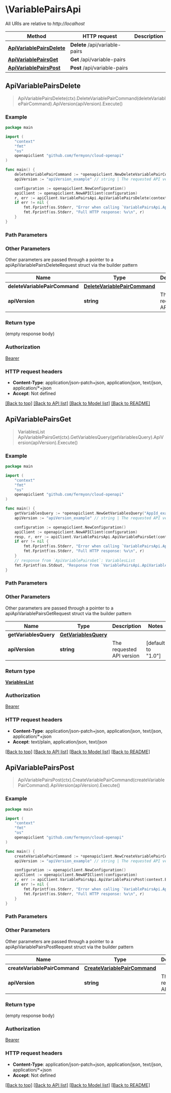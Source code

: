 # \VariablePairsApi

All URIs are relative to *http://localhost*

Method | HTTP request | Description
------------- | ------------- | -------------
[**ApiVariablePairsDelete**](VariablePairsApi.md#ApiVariablePairsDelete) | **Delete** /api/variable-pairs | 
[**ApiVariablePairsGet**](VariablePairsApi.md#ApiVariablePairsGet) | **Get** /api/variable-pairs | 
[**ApiVariablePairsPost**](VariablePairsApi.md#ApiVariablePairsPost) | **Post** /api/variable-pairs | 



## ApiVariablePairsDelete

> ApiVariablePairsDelete(ctx).DeleteVariablePairCommand(deleteVariablePairCommand).ApiVersion(apiVersion).Execute()



### Example

```go
package main

import (
    "context"
    "fmt"
    "os"
    openapiclient "github.com/fermyon/cloud-openapi"
)

func main() {
    deleteVariablePairCommand := *openapiclient.NewDeleteVariablePairCommand("AppId_example", "Variable_example") // DeleteVariablePairCommand | 
    apiVersion := "apiVersion_example" // string | The requested API version (optional) (default to "1.0")

    configuration := openapiclient.NewConfiguration()
    apiClient := openapiclient.NewAPIClient(configuration)
    r, err := apiClient.VariablePairsApi.ApiVariablePairsDelete(context.Background()).DeleteVariablePairCommand(deleteVariablePairCommand).ApiVersion(apiVersion).Execute()
    if err != nil {
        fmt.Fprintf(os.Stderr, "Error when calling `VariablePairsApi.ApiVariablePairsDelete``: %v\n", err)
        fmt.Fprintf(os.Stderr, "Full HTTP response: %v\n", r)
    }
}
```

### Path Parameters



### Other Parameters

Other parameters are passed through a pointer to a apiApiVariablePairsDeleteRequest struct via the builder pattern


Name | Type | Description  | Notes
------------- | ------------- | ------------- | -------------
 **deleteVariablePairCommand** | [**DeleteVariablePairCommand**](DeleteVariablePairCommand.md) |  | 
 **apiVersion** | **string** | The requested API version | [default to &quot;1.0&quot;]

### Return type

 (empty response body)

### Authorization

[Bearer](../README.md#Bearer)

### HTTP request headers

- **Content-Type**: application/json-patch+json, application/json, text/json, application/*+json
- **Accept**: Not defined

[[Back to top]](#) [[Back to API list]](../README.md#documentation-for-api-endpoints)
[[Back to Model list]](../README.md#documentation-for-models)
[[Back to README]](../README.md)


## ApiVariablePairsGet

> VariablesList ApiVariablePairsGet(ctx).GetVariablesQuery(getVariablesQuery).ApiVersion(apiVersion).Execute()



### Example

```go
package main

import (
    "context"
    "fmt"
    "os"
    openapiclient "github.com/fermyon/cloud-openapi"
)

func main() {
    getVariablesQuery := *openapiclient.NewGetVariablesQuery("AppId_example") // GetVariablesQuery | 
    apiVersion := "apiVersion_example" // string | The requested API version (optional) (default to "1.0")

    configuration := openapiclient.NewConfiguration()
    apiClient := openapiclient.NewAPIClient(configuration)
    resp, r, err := apiClient.VariablePairsApi.ApiVariablePairsGet(context.Background()).GetVariablesQuery(getVariablesQuery).ApiVersion(apiVersion).Execute()
    if err != nil {
        fmt.Fprintf(os.Stderr, "Error when calling `VariablePairsApi.ApiVariablePairsGet``: %v\n", err)
        fmt.Fprintf(os.Stderr, "Full HTTP response: %v\n", r)
    }
    // response from `ApiVariablePairsGet`: VariablesList
    fmt.Fprintf(os.Stdout, "Response from `VariablePairsApi.ApiVariablePairsGet`: %v\n", resp)
}
```

### Path Parameters



### Other Parameters

Other parameters are passed through a pointer to a apiApiVariablePairsGetRequest struct via the builder pattern


Name | Type | Description  | Notes
------------- | ------------- | ------------- | -------------
 **getVariablesQuery** | [**GetVariablesQuery**](GetVariablesQuery.md) |  | 
 **apiVersion** | **string** | The requested API version | [default to &quot;1.0&quot;]

### Return type

[**VariablesList**](VariablesList.md)

### Authorization

[Bearer](../README.md#Bearer)

### HTTP request headers

- **Content-Type**: application/json-patch+json, application/json, text/json, application/*+json
- **Accept**: text/plain, application/json, text/json

[[Back to top]](#) [[Back to API list]](../README.md#documentation-for-api-endpoints)
[[Back to Model list]](../README.md#documentation-for-models)
[[Back to README]](../README.md)


## ApiVariablePairsPost

> ApiVariablePairsPost(ctx).CreateVariablePairCommand(createVariablePairCommand).ApiVersion(apiVersion).Execute()



### Example

```go
package main

import (
    "context"
    "fmt"
    "os"
    openapiclient "github.com/fermyon/cloud-openapi"
)

func main() {
    createVariablePairCommand := *openapiclient.NewCreateVariablePairCommand("AppId_example", "Variable_example", "Value_example") // CreateVariablePairCommand | 
    apiVersion := "apiVersion_example" // string | The requested API version (optional) (default to "1.0")

    configuration := openapiclient.NewConfiguration()
    apiClient := openapiclient.NewAPIClient(configuration)
    r, err := apiClient.VariablePairsApi.ApiVariablePairsPost(context.Background()).CreateVariablePairCommand(createVariablePairCommand).ApiVersion(apiVersion).Execute()
    if err != nil {
        fmt.Fprintf(os.Stderr, "Error when calling `VariablePairsApi.ApiVariablePairsPost``: %v\n", err)
        fmt.Fprintf(os.Stderr, "Full HTTP response: %v\n", r)
    }
}
```

### Path Parameters



### Other Parameters

Other parameters are passed through a pointer to a apiApiVariablePairsPostRequest struct via the builder pattern


Name | Type | Description  | Notes
------------- | ------------- | ------------- | -------------
 **createVariablePairCommand** | [**CreateVariablePairCommand**](CreateVariablePairCommand.md) |  | 
 **apiVersion** | **string** | The requested API version | [default to &quot;1.0&quot;]

### Return type

 (empty response body)

### Authorization

[Bearer](../README.md#Bearer)

### HTTP request headers

- **Content-Type**: application/json-patch+json, application/json, text/json, application/*+json
- **Accept**: Not defined

[[Back to top]](#) [[Back to API list]](../README.md#documentation-for-api-endpoints)
[[Back to Model list]](../README.md#documentation-for-models)
[[Back to README]](../README.md)


